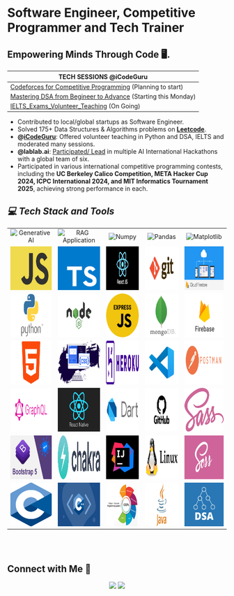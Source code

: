 # Software Engineer, Competitive Programmer and Tech Trainer

<h2><b>Empowering Minds Through Code 🖥️.</b></h2>

| **TECH SESSIONS @iCodeGuru**                                                                                      |
| ------------------------------------------------------------------------------------------------------------------ |
| [Codeforces for Competitive Programming](#) (Planning to start) |
| [Mastering DSA from Begineer to Advance](#) (Starting this Monday) |
| [IELTS_Exams_Volunteer_Teaching](https://github.com/MohSaqlainn/IELTS_exams_Volunteer-teaching) (On Going)          |


- Contributed to local/global startups as Software Engineer.
- Solved 175+ Data Structures & Algorithms problems on **[Leetcode](https://leetcode.com/MuhammadSaqlain-Dev/)**.
- **@[iCodeGuru](https://icode.guru/)**: Offered volunteer teaching in Python and DSA, IELTS and moderated many sessions.
- **@lablab.ai**: [Participated/ Lead](https://lablab.ai/u/@muhammad_saqlain937) in multiple AI International Hackathons with a global team of six.
- Participated in various international competitive programming contests, including the **UC Berkeley Calico Competition, META Hacker Cup 2024, ICPC International 2024, and MIT Informatics Tournament 2025**, achieving strong performance in each.

<h2><i>💻 Tech Stack and Tools</i></h2>

<table width="100">

<tr>
    <td align='center'>
        <img src="https://eu-images.contentstack.com/v3/assets/blt6b0f74e5591baa03/bltfd36e68ac7a0f3b2/651b29bb3671b45abcc7e4c8/Generative_AI_(2).png?disable=upscale&width=1200&height=630&fit=crop" alt="Generative AI"  width="150px" height="100px">
    </td>
    <td align='center' width="190">
        <img src="https://admin.bentoml.com/uploads/simple_rag_workflow_091648ef39.png" alt="RAG Application"  width="150px" height="100px">
    </td>
    <td align='center'>
        <img src="https://encrypted-tbn0.gstatic.com/images?q=tbn:ANd9GcSMrTWz33b86nfIrgaW9jE_t-7VCcqJtjL-pg&s" alt="Numpy"  width="150px" height="100px">
    </td>
    <td align='center'>
        <img src="https://geo-python-site.readthedocs.io/en/latest/_images/pandas_logo.png" alt="Pandas"  width="150px" height="100px">
    </td>
     <td align='center'>
        <img src="https://d3mxt5v3yxgcsr.cloudfront.net/courses/18061/course_18061_image.png" alt="Matplotlib"  width="150px" height="100px">
    </td>
</tr>
 
<tr>
    <td align='center' width="190">
        <img src="./Images/JS.jpg" alt="Javascript" width="150px" height="100px">
    </td>
    <td align='center' width="190">
        <img src="./Images/TS.png" alt="Typescript" width="150px" height="100px">
    </td>
     <td align='center' width="190">
        <img src="./Images/react.webp" alt="React-JS" width="150px" height="100px">
    </td>
     <td align='center' width="190">
        <img src="./Images/git.webp" alt="Git" width="150px" height="100px">
    </td>
     <td align='center' width="190">
        <img src="./Images/cloud-firestore.jpg" alt="Cloud-Firestore" width="150px" height="100px">
    </td>
</tr>
<tr>
    <td align='center'>
        <img src="./Images/python.png" alt="Python"  width="150px" height="100px">
    </td>
    <td align='center'>
        <img src="./Images/node-js.webp" alt="Node-JS"  width="150px" height="100px">
    </td>
    <td align='center'>
        <img src="./Images/express-js.png" alt="Express-JS"  width="150px" height="100px">
    </td>
    <td align='center'>
        <img src="./Images/mongo-db.png" alt="Mongo-DB"  width="150px" height="100px">
    </td>
    <td align='center'>
        <img src="./Images/firebase.png" alt="Firebase"  width="150px" height="100px">
    </td>
</tr>
<tr>
    <td align='center'>
        <img src="./Images/html.webp" alt="HTML"  width="150px" height="100px">
    </td>
    <td align='center'>
        <img src="./Images/css2.png" alt="CSS"  width="150px" height="100px">
    </td>
    <td align='center'>
        <img src="./Images/heroku.svg" alt="Heroku"  width="150px" height="100px">
    </td>
    <td align='center'>
        <img src="./Images/vs-code.jpg" alt="VS-CODE"  width="150px" height="100px">
    </td>
    <td align='center'>
        <img src="./Images/postman.png" alt="Postman"  width="150px" height="100px">
    </td>
</tr>
<tr>
    <td align='center'>
        <img src="./Images/graphql.png" alt="Graph-QL"  width="150px" height="100px">
    </td>
    <td align='center'>
        <img src="./Images/react-native.png" alt="React-Native"  width="150px" height="100px">
    </td>
    <td align='center'>
        <img src="./Images/dart.png" alt="Dart"  width="150px" height="100px">
    </td>
    <td align='center'>
        <img src="./Images/Github.png" alt="Github"  width="150px" height="100px">
    </td>
    <td align='center'>
        <img src="./Images/sass.png" alt="SASS"  width="150px" height="100px">
    </td>
</tr>
<tr>
    <td align='center'>
        <img src="./Images/bootstrap.png" alt="Bootstrap 5"  width="150px" height="100px">
    </td>
    <td align='center'>
        <img src="./Images/chakra.png" alt="Chakra-UI"  width="150px" height="100px">
    </td>
    <td align='center'>
        <img src="./Images/IJ.png" alt="IntelliJ IDEA"  width="150px" height="100px">
    </td>
    <td align='center'>
        <img src="./Images/linux.png" alt="Linux"  width="150px" height="100px">
    </td>
    <td align='center'>
        <img src="./Images/scss.webp" alt="SCSS"  width="150px" height="100px">
    </td>
</tr>

<tr>
    <td align='center'>
        <img src="./Images/C.png" alt="C"  width="150px" height="100px">
    </td>
    <td align='center' width="190">
        <img src="./Images/C++.png" alt="C++"  width="150px" height="100px">
    </td>
    <td align='center'>
        <img src="./Images/oop.png" alt="OOP"  width="150px" height="100px">
    </td>
    <td align='center'>
        <img src="./Images/java.webp" alt="JAVA"  width="150px" height="100px">
    </td>
     <td align='center'>
        <img src="./Images/DSA.jpg" alt="Data Structure & Algorithms"  width="150px" height="100px">
    </td>
</tr>

</table>

<br />
<br />

## Connect with Me 🤝

<p align="center">
<a href="https://www.linkedin.com/in/mohsaqlain/"><img src="https://img.shields.io/badge/-Moh%20Saqlain-0077B5?style=flat&logo=Linkedin&logoColor=white"/></a>
<a href="mailto:2mesaqlain@gmail.com"><img src="https://img.shields.io/badge/-2mesaqlain@gmail.com-D14836?style=flat&logo=Gmail&logoColor=white"/></a>
</p>
  

